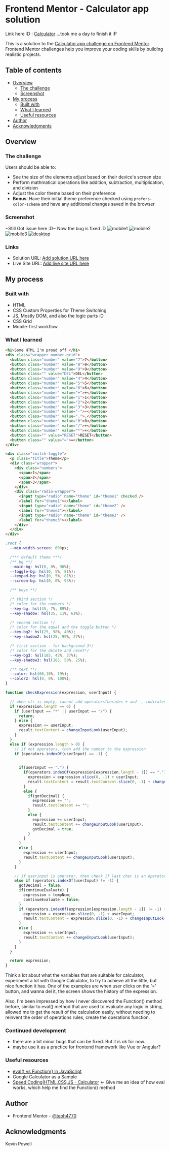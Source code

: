 # Frontend Mentor - Calculator app solution
Link here :D : [Calculator](https://teoh4770.github.io/fm-calculator/)
...took me a day to finish it :P

This is a solution to the [Calculator app challenge on Frontend Mentor](https://www.frontendmentor.io/challenges/calculator-app-9lteq5N29). Frontend Mentor challenges help you improve your coding skills by building realistic projects. 

## Table of contents

- [Overview](#overview)
  - [The challenge](#the-challenge)
  - [Screenshot](#screenshot)
- [My process](#my-process)
  - [Built with](#built-with)
  - [What I learned](#what-i-learned)
  - [Useful resources](#useful-resources)
- [Author](#author)
- [Acknowledgments](#acknowledgments)


## Overview

### The challenge

Users should be able to:

- See the size of the elements adjust based on their device's screen size
- Perform mathmatical operations like addition, subtraction, multiplication, and division
- Adjust the color theme based on their preference
- **Bonus**: Have their initial theme preference checked using `prefers-color-scheme` and have any additional changes saved in the browser

### Screenshot
~Still Got issue here :D~ Now the bug is fixed :D
![mobile1](https://user-images.githubusercontent.com/98545971/218294813-c87a7ec4-baa3-4654-a404-b8fe412d6177.png)
![mobile2](https://user-images.githubusercontent.com/98545971/218294819-b69a9f09-9fac-4528-8527-fc558bdb49cf.png)
![mobile3](https://user-images.githubusercontent.com/98545971/218294831-a12a3bba-77bd-435e-b248-78071323e0d0.png)
![desktop](https://user-images.githubusercontent.com/98545971/218294877-592264f9-909b-48ad-95b1-9b5790a983a7.png)

### Links

- Solution URL: [Add solution URL here](https://your-solution-url.com)
- Live Site URL: [Add live site URL here](https://your-live-site-url.com)

## My process

### Built with

- HTML
- CSS Custom Properties for Theme Switching
- JS, Mostly DOM, and also the logic parts :D
- CSS Grid
- Mobile-first workflow

### What I learned

```html
<h1>Some HTML I'm proud off </h1>
<div class="wrapper number-grid">
  <button class="number" value="7">7</button>
  <button class="number" value="8">8</button>
  <button class="number" value="9">9</button>
  <button class="" value="DEL">DEL</button>
  <button class="number" value="4">4</button>
  <button class="number" value="5">5</button>
  <button class="number" value="6">6</button>
  <button class="number" value="+">+</button>
  <button class="number" value="1">1</button>
  <button class="number" value="2">2</button>
  <button class="number" value="3">3</button>
  <button class="number" value="-">−</button>
  <button class="number" value=".">.</button>
  <button class="number" value="0">0</button>
  <button class="number" value="/">÷</button>
  <button class="number" value="*">×</button>
  <button class="" value="RESET">RESET</button>
  <button class="" value="=">=</button>
</div>

<div class="switch-toggle">
  <p class="title">Theme</p>
  <div class="wrapper">
    <div class="numbers">
      <span>1</span>
      <span>2</span>
      <span>3</span>
    </div>
    <div class="radio-wrapper">
      <input type="radio" name="theme" id="theme1" checked />
      <label for="theme1"></label>
      <input type="radio" name="theme" id="theme2" />
      <label for="theme2"></label>
      <input type="radio" name="theme" id="theme3" />
      <label for="theme3"></label>
    </div>
  </div>
</div>
```
```css
:root {
  --min-width-screen: 600px;

  /*** default theme ***/
  /** bg **/
  --main-bg: hsl(0, 0%, 90%);
  --toggle-bg: hsl(0, 5%, 81%);
  --keypad-bg: hsl(0, 5%, 81%);
  --screen-bg: hsl(0, 0%, 93%);

  /** keys **/

  /* third section */
  /* color for the numbers */
  --key-bg: hsl(45, 7%, 89%);
  --key-shadow: hsl(35, 11%, 61%);

  /* second section */
  /* color for the equal and the toggle button */
  --key-bg2: hsl(25, 98%, 40%);
  --key-shadow2: hsl(25, 99%, 27%);

  /* first section - for background 3*/
  /* color for the delete and reset*/
  --key-bg3: hsl(185, 42%, 37%);
  --key-shadow3: hsl(185, 58%, 25%);

  /** text **/
  --color: hsl(60,10%, 19%);
  --color2: hsl(0, 0%, 100%);
}
```

```js
function checkExpression(expression, userInput) {

  // when str is empty, cannot add operators(besides + and -, indicates positive and negative)
  if (expression.length == 0) {
    if (userInput == "*" || userInput == "/") {
      return;
    } else {
      expression += userInput;
      result.textContent = changeInputLook(userInput);
    }
  }
  else if (expression.length > 0) {
    // if not operators, then add the number to the expression
    if (operators.indexOf(userInput) == -1) {
      

      if(userInput == ".") {
        if(operators.indexOf(expression[expression.length - 1]) == ".") {
          expression = expression.slice(0, -1) + userInput;
          result.textContent = result.textContent.slice(0, -1) + changeInputLook(userInput);
        }
        else {
          if(gotDecimal) {
            expression += "";
            result.textContent += "";
          }
          else {
            expression += userInput;
            result.textContent += changeInputLook(userInput);
            gotDecimal = true;
          }
        }
      }
      else {
        expression += userInput;
        result.textContent += changeInputLook(userInput);
      }
    } 

    // if userinput is operator, then check if last char is an operator, if not, then just add it in
    else if (operators.indexOf(userInput) != -1) {
      gotDecimal = false;
      if(continueEvaluate) {
        expression = tempNum;
        continueEvaluate = false;
      }
      if (operators.indexOf(expression[expression.length - 1]) != -1) {
        expression = expression.slice(0, -1) + userInput;
        result.textContent = expression.slice(0, -1) + changeInputLook(userInput);
      } 
      else {
        expression += userInput;
        result.textContent += changeInputLook(userInput);
      }
    }
  }

  return expression;
}
```
Think a lot about what the variables that are suitable for calculator, experiment a lot with Google Calculator, to try to achieve all the little, but nice function it has. One of the examples are when user clicks on the '=' button, and wanna del it, the screen shows the history of the expression.

Also, I'm been impressed by how I never discovered the Function() method before, similar to eval() method that are used to evaluate any logic in string, allowed me to get the result of the calculation easily, without needing to reinvent the order of operations rules, create the operations function.

### Continued development

- there are a bit minor bugs that can be fixed. But it is ok for now.
- maybe use it as a practice for frontend framework like Vue or Angular? 

### Useful resources

- [eval() vs Function() in JavaScript](https://www.educative.io/answers/eval-vs-function-in-javascript)
- Google Calculator as a Sample
- [Speed Coding|HTML,CSS,JS - Calculator](https://youtu.be/JDiurjhpOXA) <- Give me an idea of how eval works, which help me find the Function() method

## Author
- Frontend Mentor - [@teoh4770]([https://www.frontendmentor.io/profile/teoh4770])

## Acknowledgments
Kevin Powell
